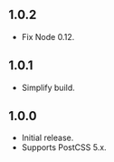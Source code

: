 ## 1.0.2
- Fix Node 0.12.

## 1.0.1
- Simplify build.

## 1.0.0
- Initial release.
- Supports PostCSS 5.x.
